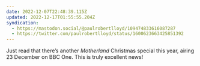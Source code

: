 ```yaml
---
date: 2022-12-07T22:48:39.115Z
updated: 2022-12-17T01:55:55.204Z
syndication:
  - https://mastodon.social/@paulrobertlloyd/109474833616087287
  - https://twitter.com/paulrobertlloyd/status/1600623663425851392
---
```

Just read that there’s another _Motherland_ Christmas special this year, airing 23 December on BBC One. This is truly excellent news!
